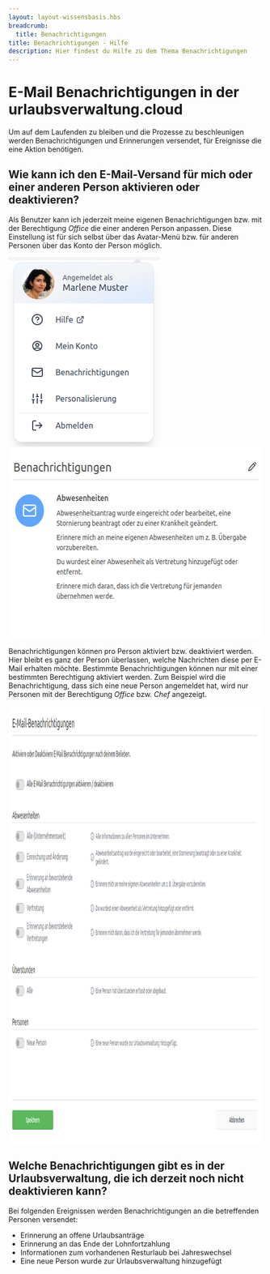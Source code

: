 ```yaml
---
layout: layout-wissensbasis.hbs
breadcrumb:
  title: Benachrichtigungen
title: Benachrichtigungen - Hilfe
description: Hier findest du Hilfe zu dem Thema Benachrichtigungen
---
```


# E-Mail Benachrichtigungen in der urlaubsverwaltung.cloud

Um auf dem Laufenden zu bleiben und die Prozesse zu beschleunigen werden Benachrichtigungen 
und Erinnerungen versendet, für Ereignisse die eine Aktion benötigen. 


## Wie kann ich den E-Mail-Versand für mich oder einer anderen Person aktivieren oder deaktivieren?

Als Benutzer kann ich jederzeit meine eigenen Benachrichtigungen bzw. mit der Berechtigung _Office_ die einer anderen
Person anpassen. Diese Einstellung ist für sich selbst über das Avatar-Menü bzw. für anderen Personen über das Konto
der Person möglich.

<p class="flex flex-col items-start md:flex-row md:space-x-8">
    <picture>
        <source srcset="avatar_menue.avif" type="image/avif" />
        <source srcset="avatar_menue.webp" type="image/webp" />
        <img
          src="avatar_menue.png"
          alt="Über das Avatar-Menü gelangt man zu den Benachrichtigungen"
          decoding="async"
          loading="lazy"
          width="300"
          height="375"
        />
    </picture>
    <picture>
        <source srcset="konto_benachrichtigungen.avif" type="image/avif" />
        <source srcset="konto_benachrichtigungen.webp" type="image/webp" />
        <img
          src="konto_benachrichtigungen.png"
          alt="Über das Konto einer Person gelangt man zu den Benachrichtigungen"
          decoding="async"
          loading="lazy"
          width="567"
          height="375"
        />
    </picture>
</p>

Benachrichtigungen können pro Person aktiviert bzw. deaktiviert werden. Hier bleibt es ganz der Person
überlassen, welche Nachrichten diese per E-Mail erhalten möchte. Bestimmte Benachrichtigungen können nur mit einer
bestimmten Berechtigung aktiviert werden. Zum Beispiel wird die Benachrichtigung, dass sich eine neue Person angemeldet
hat, wird nur Personen mit der Berechtigung _Office_ bzw. _Chef_ angezeigt.

<p>
<picture>
    <source srcset="benachrichtigung.avif" type="image/avif" />
    <source srcset="benachrichtigung.webp" type="image/webp" />
    <img
      src="benachrichtigung.png"
      alt="Aktivieren bzw. deaktivieren von Benachrichtigungen pro Person"
      decoding="async"
      loading="lazy"
      width="1198"
      height="864"
    />
</picture>
</p>

## Welche Benachrichtigungen gibt es in der Urlaubsverwaltung, die ich derzeit noch nicht deaktivieren kann?

Bei folgenden Ereignissen werden Benachrichtigungen an die betreffenden Personen versendet:

- Erinnerung an offene Urlaubsanträge
- Erinnerung an das Ende der Lohnfortzahlung
- Informationen zum vorhandenen Resturlaub bei Jahreswechsel
- Eine neue Person wurde zur Urlaubsverwaltung hinzugefügt
